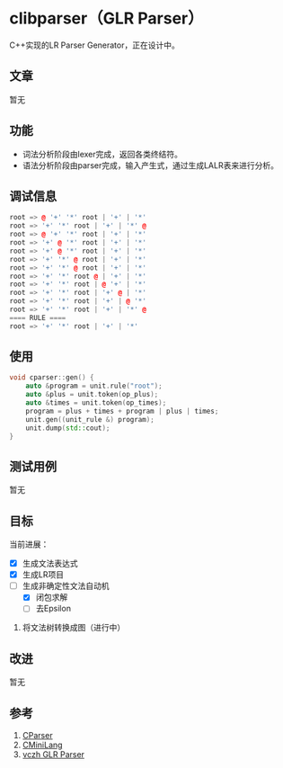 # clibparser（GLR Parser）

C++实现的LR Parser Generator，正在设计中。

## 文章

暂无

## 功能

- 词法分析阶段由lexer完成，返回各类终结符。
- 语法分析阶段由parser完成，输入产生式，通过生成LALR表来进行分析。

## 调试信息

```cpp
root => @ '+' '*' root | '+' | '*'
root => '+' '*' root | '+' | '*' @
root => @ '+' '*' root | '+' | '*'
root => '+' @ '*' root | '+' | '*'
root => '+' @ '*' root | '+' | '*'
root => '+' '*' @ root | '+' | '*'
root => '+' '*' @ root | '+' | '*'
root => '+' '*' root @ | '+' | '*'
root => '+' '*' root | @ '+' | '*'
root => '+' '*' root | '+' @ | '*'
root => '+' '*' root | '+' | @ '*'
root => '+' '*' root | '+' | '*' @
==== RULE ====
root => '+' '*' root | '+' | '*'
```

## 使用

```cpp
void cparser::gen() {
    auto &program = unit.rule("root");
    auto &plus = unit.token(op_plus);
    auto &times = unit.token(op_times);
    program = plus + times + program | plus | times;
    unit.gen((unit_rule &) program);
    unit.dump(std::cout);
}
```

## 测试用例

暂无

## 目标

当前进展：

- [x] 生成文法表达式
- [x] 生成LR项目
- [ ] 生成非确定性文法自动机
    - [x] 闭包求解
    - [ ] 去Epsilon

1. 将文法树转换成图（进行中）

## 改进

暂无

## 参考

1. [CParser](https://github.com/bajdcc/CParser)
2. [CMiniLang](https://github.com/bajdcc/CMiniLang)
3. [vczh GLR Parser](https://github.com/vczh-libraries/Vlpp/tree/master/Source/Parsing)